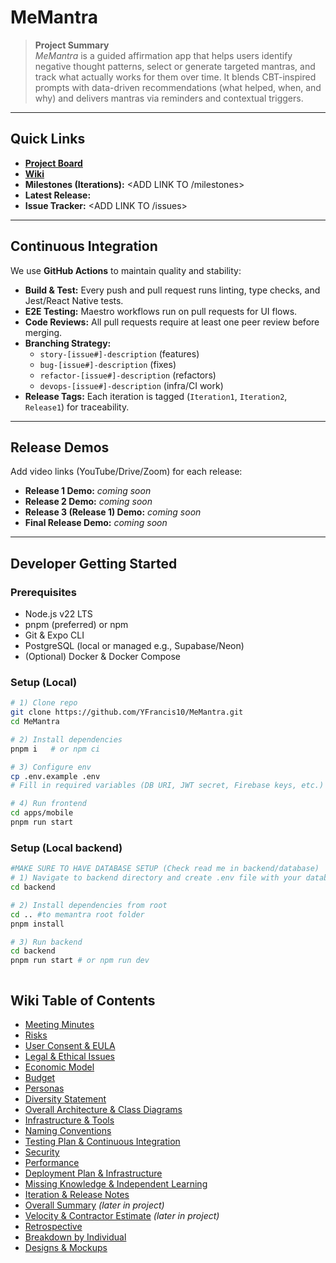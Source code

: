# MeMantra

> **Project Summary**  
> _MeMantra_ is a guided affirmation app that helps users identify negative thought patterns, select or generate targeted mantras, and track what actually works for them over time. It blends CBT-inspired prompts with data-driven recommendations (what helped, when, and why) and delivers mantras via reminders and contextual triggers.

---

## Quick Links

- **[Project Board](https://github.com/users/YFrancis10/projects/1)**
- **[Wiki](https://github.com/YFrancis10/MeMantra/wiki)**
- **Milestones (Iterations):** <ADD LINK TO /milestones>
- **Latest Release:** <ADD LINK AFTER FIRST TAG>
- **Issue Tracker:** <ADD LINK TO /issues>

---

## Continuous Integration

We use **GitHub Actions** to maintain quality and stability:

- **Build & Test:** Every push and pull request runs linting, type checks, and Jest/React Native tests.
- **E2E Testing:** Maestro workflows run on pull requests for UI flows.
- **Code Reviews:** All pull requests require at least one peer review before merging.
- **Branching Strategy:**
  - `story-[issue#]-description` (features)
  - `bug-[issue#]-description` (fixes)
  - `refactor-[issue#]-description` (refactors)
  - `devops-[issue#]-description` (infra/CI work)
- **Release Tags:** Each iteration is tagged (`Iteration1`, `Iteration2`, `Release1`) for traceability.

---

## Release Demos

Add video links (YouTube/Drive/Zoom) for each release:

- **Release 1 Demo:** _coming soon_
- **Release 2 Demo:** _coming soon_
- **Release 3 (Release 1) Demo:** _coming soon_
- **Final Release Demo:** _coming soon_

---

## Developer Getting Started

### Prerequisites

- Node.js v22 LTS
- pnpm (preferred) or npm
- Git & Expo CLI
- PostgreSQL (local or managed e.g., Supabase/Neon)
- (Optional) Docker & Docker Compose

### Setup (Local)

```bash
# 1) Clone repo
git clone https://github.com/YFrancis10/MeMantra.git
cd MeMantra

# 2) Install dependencies
pnpm i   # or npm ci

# 3) Configure env
cp .env.example .env
# Fill in required variables (DB URI, JWT secret, Firebase keys, etc.)

# 4) Run frontend
cd apps/mobile
pnpm run start


```

### Setup (Local backend)

```bash
#MAKE SURE TO HAVE DATABASE SETUP (Check read me in backend/database)
# 1) Navigate to backend directory and create .env file with your database configuration
cd backend

# 2) Install dependencies from root
cd .. #to memantra root folder
pnpm install

# 3) Run backend
cd backend
pnpm run start # or npm run dev



```

## Wiki Table of Contents

- [Meeting Minutes](https://github.com/YFrancis10/MeMantra/wiki/Meeting-Minutes)
- [Risks](https://github.com/YFrancis10/MeMantra/wiki/Risks)
- [User Consent & EULA](https://github.com/YFrancis10/MeMantra/wiki/User-Consent-&-EULA)
- [Legal & Ethical Issues](https://github.com/YFrancis10/MeMantra/wiki/Legal-&-Ethical-Issues)
- [Economic Model](https://github.com/YFrancis10/MeMantra/wiki/Economic-Model)
- [Budget](https://github.com/YFrancis10/MeMantra/wiki/Budget)
- [Personas](https://github.com/YFrancis10/MeMantra/wiki/Personas)
- [Diversity Statement](https://github.com/YFrancis10/MeMantra/wiki/Diversity-Statement)
- [Overall Architecture & Class Diagrams](https://github.com/YFrancis10/MeMantra/wiki/Overall-Architecture-&-Class-Diagrams)
- [Infrastructure & Tools](https://github.com/YFrancis10/MeMantra/wiki/Infrastructure-&-Tools)
- [Naming Conventions](https://github.com/YFrancis10/MeMantra/wiki/Naming-Conventions)
- [Testing Plan & Continuous Integration](https://github.com/YFrancis10/MeMantra/wiki/Testing-Plan-&-Continuous-Integration)
- [Security](https://github.com/YFrancis10/MeMantra/wiki/Security)
- [Performance](https://github.com/YFrancis10/MeMantra/wiki/Performance)
- [Deployment Plan & Infrastructure](https://github.com/YFrancis10/MeMantra/wiki/Deployment-Plan-&-Infrastructure)
- [Missing Knowledge & Independent Learning](https://github.com/YFrancis10/MeMantra/wiki/Missing-Knowledge-&-Independent-Learning)
- [Iteration & Release Notes](https://github.com/YFrancis10/MeMantra/wiki/Iteration-&-Release-Notes)
- [Overall Summary](https://github.com/YFrancis10/MeMantra/wiki/Overall-Summary) _(later in project)_
- [Velocity & Contractor Estimate](https://github.com/YFrancis10/MeMantra/wiki/Velocity-&-Contractor-Estimate) _(later in project)_
- [Retrospective](https://github.com/YFrancis10/MeMantra/wiki/Retrospective)
- [Breakdown by Individual](https://github.com/YFrancis10/MeMantra/wiki/Breakdown-by-Individual)
- [Designs & Mockups](https://github.com/YFrancis10/MeMantra/wiki/Designs-&-Mockups)
